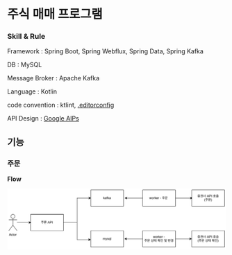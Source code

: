 # 주식 매매 프로그램


### Skill & Rule

Framework : Spring Boot, Spring Webflux, Spring Data, Spring Kafka

DB : MySQL

Message Broker : Apache Kafka

Language : Kotlin

code convention : ktlint, [.editorconfig](/.editorconfig)

API Design : [Google AIPs](https://google.aip.dev)

## 기능

### 주문

**Flow**

<img src="/img/1.png" width="600px;">